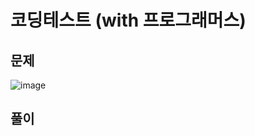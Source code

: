 
# 코딩테스트 (with 프로그래머스)

## 문제
![image](https://user-images.githubusercontent.com/45659433/155485880-f54b8044-9998-4582-a6ef-175f210bfba9.png)


## 풀이 
<!--stackedit_data:
eyJoaXN0b3J5IjpbLTQyNTkzMzcyNV19
-->